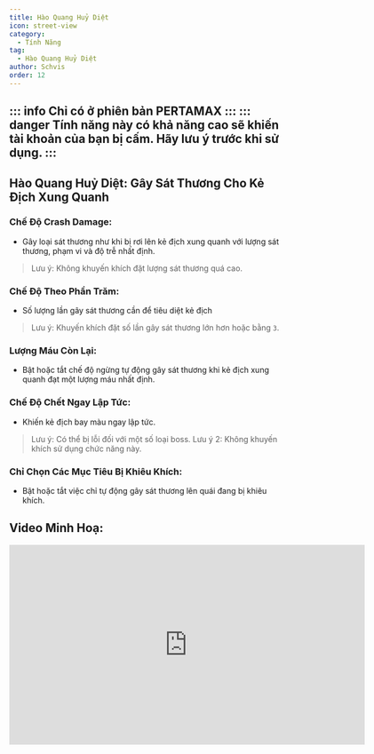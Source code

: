 ```yaml
---
title: Hào Quang Huỷ Diệt
icon: street-view
category:
  - Tính Năng
tag:
  - Hào Quang Huỷ Diệt
author: Schvis
order: 12
---
```


::: info Chỉ có ở phiên bản PERTAMAX
:::
::: danger Tính năng này có khả năng cao sẽ khiến tài khoản của bạn bị cấm. Hãy lưu ý trước khi sử dụng.
:::
---
## Hào Quang Huỷ Diệt: Gây Sát Thương Cho Kẻ Địch Xung Quanh

### Chế Độ Crash Damage:
- Gây loại sát thương như khi bị rơi lên kẻ địch xung quanh với lượng sát thương, phạm vi và độ trễ nhất định.
> Lưu ý: Không khuyến khích đặt lượng sát thương quá cao.
### Chế Độ Theo Phần Trăm:
- Số lượng lần gây sát thương cần để tiêu diệt kẻ địch
> Lưu ý: Khuyến khích đặt số lần gây sát thương lớn hơn hoặc bằng `3`.
### Lượng Máu Còn Lại:
- Bật hoặc tắt chế độ ngừng tự động gây sát thương khi kẻ địch xung quanh đạt một lượng máu nhất định.
### Chế Độ Chết Ngay Lập Tức:
- Khiến kẻ địch bay màu ngay lập tức.
> Lưu ý: Có thể bị lỗi đối với một số loại boss.
> Lưu ý 2: Không khuyến khích sử dụng chức năng này.
### Chỉ Chọn Các Mục Tiêu Bị Khiêu Khích:
- Bật hoặc tắt việc chỉ tự động gây sát thương lên quái đang bị khiêu khích.

## Video Minh Hoạ:

<div class="iframe-container"><iframe width="640" height="360" src="https://www.youtube.com/embed/NiAh00VBy-w?list=PL5eI1Tb64p56g27qfYk7VuFTz4FK6YrKa" title="Korepi - Kill Aura" frameborder="0" allow="accelerometer; autoplay; clipboard-write; encrypted-media; gyroscope; picture-in-picture; web-share" allowfullscreen></iframe></div>




